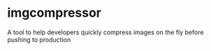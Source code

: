 # imgcompressor
A tool to help developers quickly compress images on the fly before pushing to production
